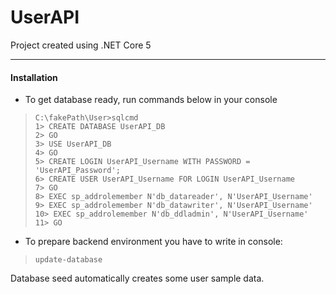 # UserAPI

Project created using .NET Core 5

----
#### Installation
- To get database ready, run commands below in your console
> `C:\fakePath\User>sqlcmd`  
> `1> CREATE DATABASE UserAPI_DB`  
> `2> GO`  
> `3> USE UserAPI_DB`  
> `4> GO`  
> `5> CREATE LOGIN UserAPI_Username WITH PASSWORD = 'UserAPI_Password';`  
> `6> CREATE USER UserAPI_Username FOR LOGIN UserAPI_Username`  
> `7> GO`  
> `8> EXEC sp_addrolemember N'db_datareader', N'UserAPI_Username'`  
> `9> EXEC sp_addrolemember N'db_datawriter', N'UserAPI_Username'`  
> `10> EXEC sp_addrolemember N'db_ddladmin', N'UserAPI_Username'`  
> `11> GO`  
  
   
- To prepare backend environment you have to write in console:
> `update-database`  

Database seed automatically creates some user sample data.
